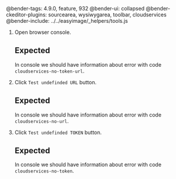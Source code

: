 @bender-tags: 4.9.0, feature, 932
@bender-ui: collapsed
@bender-ckeditor-plugins: sourcearea, wysiwygarea, toolbar, cloudservices
@bender-include: ../../easyimage/_helpers/tools.js

1. Open browser console.

	## Expected

	In console we should have information about error with code `cloudservices-no-token-url`.

1. Click `Test undefinded URL` button.

	## Expected

	In console we should have information about error with code `cloudservices-no-url`.

1. Click `Test undefinded TOKEN` button.

	## Expected

	In console we should have information about error with code `cloudservices-no-token`.
